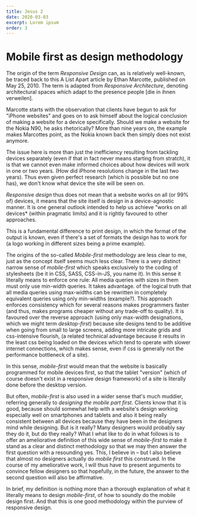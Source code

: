 ```yaml
---
title: Jesus 2
date: 2020-03-03
excerpt: Lorem ipsum
order: 3
---
```


# Mobile first as design methodology

The origin of the term _Responsive Design_ can, as is relatively well-known, be traced back to this A List Apart article by Ethan Marcotte, published on May 25, 2010. The term is adapted from _Responsive Architecture_, denoting architectural spaces which adapt to the presence people [die in ihnen verweilen].

Marcotte starts with the observation that clients have begun to ask for "iPhone websites" and goes on to ask himself about the logical conclusion of making a website for a device specifically. Should we make a website for the Nokia N90, he asks rhetorically? More than nine years on, the example makes Marcottes point, as the Nokia known back then simply does not exist anymore.

The issue here is more than just the inefficiency resulting from tackling devices separately (even if that in fact never means starting from stratch), it is that we cannot even make informed choices about how devices will work in one or two years. (How did iPhone resolutions change in the last two years). Thus even given perfect research (which is possible but no one has), we don't know what device the site will be seen on.

_Responsive design_ thus does not mean that a website works on all (or 99% of) devices, it means that the site itself is design in a device-agnostic manner. It is one general outlook intended to help us achieve "works on all devices\* (within pragmatic limits) and it is rightly favoured to other approaches.

This is a fundamental difference to print design, in which the format of the output is known, even if there's a set of formats the design has to work for (a logo working in different sizes being a prime example).

The origins of the so-called _Mobile-first_ methodology are less clear to me, just as the concept itself seems much less clear. There is a very distinct narrow sense of _mobile-first_ which speaks exclusively to the coding of stylesheets (be it in CSS, SASS, CSS-in-JS, you name it). In this sense it literally means to enforce one rule: All media queries with sizes in them must only use min-width queries. It takes advantage. of the logical truth that all media queries using max-widths can be rewritten in completely equivalent queries using only min-widths (example?). This approach enforces consistency which for several reasons makes programmers faster (and thus, makes programs cheaper without any trade-off to quality). It is favoured over the reverse approach (using only max-width designations, which we might term _desktop-first_) because site designs tend to be additive when going from small to large screens, adding more intricate grids and css-intensive flourish, (a related technical advantage because it results in the least css being loaded on the devices which tend to operate with slower internet connections, which makes sense, even if css is generally not the performance bottleneck of a site).

In this sense, _mobile-first_ would mean that the website is basically programmed for mobile devices first, so that the tablet "version" (which of course doesn't exist in a responsive design framework) of a site is literally done before the desktop version.

But often, _mobile-first_ is also used in a wider sense that's much muddier, referring generally to _designing the mobile part first_. Clients know that it is good, because should somewhat help with a website's design working especially well on smartphones and tablets and also it being really consistent between all devices because they have been in the designers mind while designing. But is it really? Many designers would probably say they do it, but do they really? What I what like to do in what follows is to offer an ameliorative definition of this wide sense of _mobile-first_ to make it stand as a clear and distinct methodology so that we may then answer the first question with a resounding yes. This, I believe in – but I also believe that almost no designers actually do _mobile first_ this construed. In the course of my ameliorative work, I will thus have to present arguments to convince fellow designers so that hopefully, in the future, the answer to the second question will also be affirmative.

In brief, my definition is nothing more than a thorough explanation of what it literally means to design _mobile-first_, of how to soundly do the mobile design first. And that this is one good methodology within the purview of responsive design.
